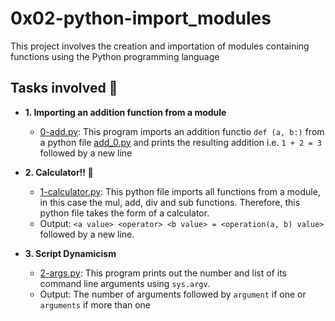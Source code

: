 # 0x02-python-import_modules

This project involves the creation and importation of modules containing functions using the Python programming language

## Tasks involved :page_with_curl:

* **1. Importing an addition function from a module**
    * [0-add.py](./0-add.py): This program imports an addition functio `def (a, b:)` from a python file [add_0.py](./add_0.py) and prints the resulting addition i.e. `1 + 2 = 3` followed by a new line

* **2. Calculator!! :triangular_ruler:**    
    * [1-calculator.py](./1-calculator.py): This python file imports all functions from a module, in this case the mul, add, div and sub functions. Therefore, this python file takes the form of a calculator.
    * Output: `<a value> <operator> <b value> = <operation(a, b) value>` followed by a new line.

* **3. Script Dynamicism**
    * [2-args.py](./2-args.py): This program prints out the number and list of its command line arguments using `sys.argv`. 
    * Output: The number of arguments followed by `argument` if one or `arguments` if more than one

